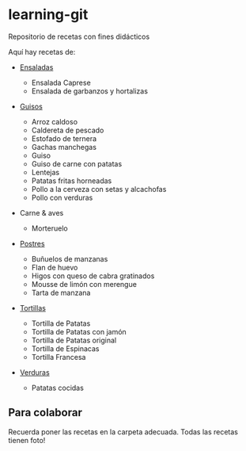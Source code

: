 ﻿# learning-git
Repositorio de recetas con fines didácticos

Aquí hay recetas de:

* [Ensaladas](Ensaladas/)
	- Ensalada Caprese
	- Ensalada de garbanzos y hortalizas

* [Guisos](Guisos/)
	- Arroz caldoso
	- Caldereta de pescado  
	- Estofado de ternera  
	- Gachas manchegas
	- Guiso
	- Guiso de carne con patatas  
	- Lentejas
	- Patatas fritas horneadas
	- Pollo a la cerveza con setas y alcachofas
	- Pollo con verduras


* Carne & aves
	- Morteruelo

  
* [Postres](Postres/)
	- Buñuelos de manzanas
	- Flan de huevo
	- Higos con queso de cabra gratinados
	- Mousse de limón con merengue
	- Tarta de manzana


* [Tortillas](Tortillas/)
	- Tortilla de Patatas 
	- Tortilla de Patatas con jamón
	- Tortilla de Patatas original
	- Tortilla de Espinacas
	- Tortilla Francesa

* [Verduras](Verduras/)
	- Patatas cocidas


Para colaborar
--------------

Recuerda poner las recetas en la carpeta adecuada.
Todas las recetas tienen foto!